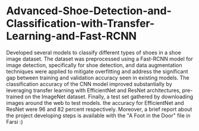 # Advanced-Shoe-Detection-and-Classification-with-Transfer-Learning-and-Fast-RCNN
Developed several models to classify different types of shoes in a shoe image dataset. The dataset was preprocessed using a Fast-RCNN model for image detection, specifically for shoe detection, and data augmentation techniques were applied to mitigate overfitting and address the significant gap between training and validation accuracy seen in existing models. The classification accuracy of the CNN model improved substantially by leveraging transfer learning with EfficientNet and ResNet architectures, pre-trained on the ImageNet dataset. Finally, a test set gathered by downloading images around the web to test models. the accuracy for EfficientNet and ResNet were 96 and 82 percent respectively.
Moreover, a brief report about the project developing steps is available with the "A Foot in the Door" file in Farsi :)
